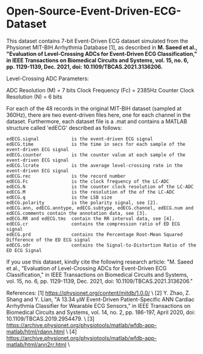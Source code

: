 # Open-Source-Event-Driven-ECG-Dataset

This dataset contains 7-bit Event-Driven ECG dataset simulated from the Physionet MIT-BIH Arrhythmia Database [1], as described in 
**M. Saeed et al., "Evaluation of Level-Crossing ADCs for Event-Driven ECG Classification," in IEEE Transactions on Biomedical Circuits and Systems, vol. 15, no. 6, pp. 1129-1139, Dec. 2021, doi: 10.1109/TBCAS.2021.3136206.**

Level-Crossing ADC Parameters:

ADC Resolution (M) = 7 bits
Clock Frequency (Fc) = 2385Hz
Counter Clock Resolution (N) = 6 bits

For each of the 48 records in the original MIT-BIH dataset (sampled at 360Hz), there are two event-driven files here, one for each channel in the dataset. Furthermore, each dataset file is a .mat and contains a MATLAB structure called 'edECG' described as follows:

    edECG.signal            is the event-driven ECG signal
    edECG.time              is the time in secs for each sample of the event-driven ECG signal
    edECG.counter           is the counter value at each sample of the event-driven ECG signal
    edECG.lcrate            is the average level-crossing rate in the event-driven ECG signal
    edECG.rec               is the record number
    edECG.Fc                is the clock frequency of the LC-ADC
    edECG.N                 is the counter clock resolution of the LC-ADC
    edECG.M                 is the resolution of the of the LC-ADC
    edECG.q                 is the LSB size
    edECG.polarity          is the polarity signal, see [2].
    edECG.ann, edECG.anntype, edECG.subtype, edECG.channel, edECG.num and edECG.comments contain the annotation data, see [3].
    edECG.RR and edECG.tms  contain the RR interval data, see [4].
    edECG.cr                contains the compression ratio of ED ECG signal
    edECG.prd               contains the Percentage Root-Mean Squared Difference of the ED ECG signal
    edECG.sdr               contains the Signal-to-Distortion Ratio of the ED ECG Signal


If you use this dataset, kindly cite the following research article:
"M. Saeed et al., "Evaluation of Level-Crossing ADCs for Event-Driven ECG Classification," in IEEE Transactions on Biomedical Circuits and Systems, vol. 15, no. 6, pp. 1129-1139, Dec. 2021, doi: 10.1109/TBCAS.2021.3136206."


References: 
[1] https://physionet.org/content/mitdb/1.0.0/ \\
[2] Y. Zhao, Z. Shang and Y. Lian, "A 13.34 μW Event-Driven Patient-Specific ANN Cardiac Arrhythmia Classifier for Wearable ECG Sensors," in IEEE Transactions on Biomedical Circuits and Systems, vol. 14, no. 2, pp. 186-197, April 2020, doi: 10.1109/TBCAS.2019.2954479. \\
[3] https://archive.physionet.org/physiotools/matlab/wfdb-app-matlab/html/rdann.html \\
[4] https://archive.physionet.org/physiotools/matlab/wfdb-app-matlab/html/ann2rr.html \\
